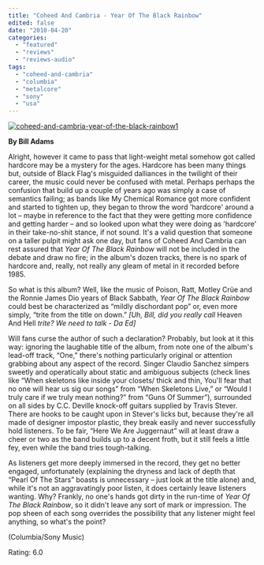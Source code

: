 ```yaml
---
title: "Coheed And Cambria - Year Of The Black Rainbow"
edited: false
date: "2010-04-20"
categories:
  - "featured"
  - "reviews"
  - "reviews-audio"
tags:
  - "coheed-and-cambria"
  - "columbia"
  - "metalcore"
  - "sony"
  - "usa"
---
```


[![coheed-and-cambria-year-of-the-black-rainbow1](http://www.hellbound.ca/wp-content/uploads/2010/04/coheed-and-cambria-year-of-the-black-rainbow1-300x300.jpg "coheed-and-cambria-year-of-the-black-rainbow1")](http://www.hellbound.ca/wp-content/uploads/2010/04/coheed-and-cambria-year-of-the-black-rainbow1.jpg)

**By Bill Adams**

Alright, however it came to pass that light-weight metal somehow got called hardcore may be a mystery for the ages. Hardcore has been many things but, outside of Black Flag's misguided dalliances in the twilight of their career, the music could never be confused with metal. Perhaps perhaps the confusion that build up a couple of years ago was simply a case of semantics failing; as bands like My Chemical Romance got more confident and started to tighten up, they began to throw the word 'hardcore' around a lot – maybe in reference to the fact that they were getting more confidence and getting harder – and so looked upon what they were doing as 'hardcore' in their take-no-shit stance, if not sound. It's a valid question that someone on a taller pulpit might ask one day, but fans of Coheed And Cambria can rest assured that _Year Of The Black Rainbow_ will not be included in the debate and draw no fire; in the album's dozen tracks, there is no spark of hardcore and, really, not really any gleam of metal in it recorded before 1985.

So what is this album? Well, like the music of Poison, Ratt, Motley Crüe and the Ronnie James Dio years of Black Sabbath, _Year Of The Black Rainbow_ could best be characterized as “mildly dischordant pop” or, even more simply, “trite from the title on down.” _\[Uh, Bill, did you really call_ Heaven And Hell _trite? We need to talk - Da Ed\]_

Will fans curse the author of such a declaration? Probably, but look at it this way: ignoring the laughable title of the album, from note one of the album's lead-off track, “One,” there's nothing particularly original or attention grabbing about any aspect of the record. Singer Claudio Sanchez simpers sweetly and operatically about static and ambiguous subjects (check lines like “When skeletons like inside your closets/ thick and thin, You'll fear that no one will hear us sig our songs” from “When Skeletons Live,” or “Would I truly care if we truly mean nothing?” from “Guns Of Summer”), surrounded on all sides by C.C. Deville knock-off guitars supplied by Travis Stever. There are hooks to be caught upon in Stever's licks but, because they're all made of designer impostor plastic, they break easily and never successfully hold listeners. To be fair, “Here We Are Juggernaut” will at least draw a cheer or two as the band builds up to a decent froth, but it still feels a little fey, even while the band tries tough-talking.

As listeners get more deeply immersed in the record, they get no better engaged, unfortunately (explaining the dryness and lack of depth that “Pearl Of The Stars” boasts is unnecessary – just look at the title alone) and, while it's not an aggravatingly poor listen, it does certainly leave listeners wanting. Why? Frankly, no one's hands got dirty in the run-time of _Year Of The Black Rainbow_, so it didn't leave any sort of mark or impression. The pop sheen of each song overrides the possibility that any listener might feel anything, so what's the point?

(Columbia/Sony Music)

Rating: 6.0
